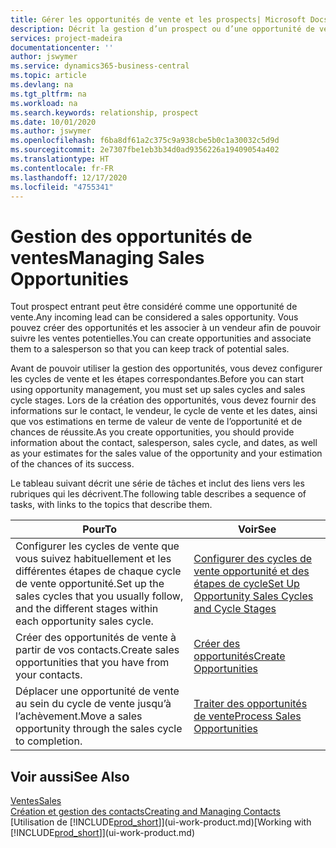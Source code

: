 ```yaml
---
title: Gérer les opportunités de vente et les prospects| Microsoft Docs
description: Décrit la gestion d’un prospect ou d’une opportunité de ventes entrant dans Business Central, et l’association de l’opportunité à un vendeur pour effectuer le suivi des ventes potentielles.
services: project-madeira
documentationcenter: ''
author: jswymer
ms.service: dynamics365-business-central
ms.topic: article
ms.devlang: na
ms.tgt_pltfrm: na
ms.workload: na
ms.search.keywords: relationship, prospect
ms.date: 10/01/2020
ms.author: jswymer
ms.openlocfilehash: f6ba8df61a2c375c9a938cbe5b0c1a30032c5d9d
ms.sourcegitcommit: 2e7307fbe1eb3b34d0ad9356226a19409054a402
ms.translationtype: HT
ms.contentlocale: fr-FR
ms.lasthandoff: 12/17/2020
ms.locfileid: "4755341"
---
```

# <a name="managing-sales-opportunities"></a><span data-ttu-id="9ee5f-103">Gestion des opportunités de ventes</span><span class="sxs-lookup"><span data-stu-id="9ee5f-103">Managing Sales Opportunities</span></span>
<span data-ttu-id="9ee5f-104">Tout prospect entrant peut être considéré comme une opportunité de vente.</span><span class="sxs-lookup"><span data-stu-id="9ee5f-104">Any incoming lead can be considered a sales opportunity.</span></span> <span data-ttu-id="9ee5f-105">Vous pouvez créer des opportunités et les associer à un vendeur afin de pouvoir suivre les ventes potentielles.</span><span class="sxs-lookup"><span data-stu-id="9ee5f-105">You can create opportunities and associate them to a salesperson so that you can keep track of potential sales.</span></span>

<span data-ttu-id="9ee5f-106">Avant de pouvoir utiliser la gestion des opportunités, vous devez configurer les cycles de vente et les étapes correspondantes.</span><span class="sxs-lookup"><span data-stu-id="9ee5f-106">Before you can start using opportunity management, you must set up sales cycles and sales cycle stages.</span></span> <span data-ttu-id="9ee5f-107">Lors de la création des opportunités, vous devez fournir des informations sur le contact, le vendeur, le cycle de vente et les dates, ainsi que vos estimations en terme de valeur de vente de l’opportunité et de chances de réussite.</span><span class="sxs-lookup"><span data-stu-id="9ee5f-107">As you create opportunities, you should provide information about the contact, salesperson, sales cycle, and dates, as well as your estimates for the sales value of the opportunity and your estimation of the chances of its success.</span></span>

<span data-ttu-id="9ee5f-108">Le tableau suivant décrit une série de tâches et inclut des liens vers les rubriques qui les décrivent.</span><span class="sxs-lookup"><span data-stu-id="9ee5f-108">The following table describes a sequence of tasks, with links to the topics that describe them.</span></span>

| <span data-ttu-id="9ee5f-109">Pour</span><span class="sxs-lookup"><span data-stu-id="9ee5f-109">To</span></span> | <span data-ttu-id="9ee5f-110">Voir</span><span class="sxs-lookup"><span data-stu-id="9ee5f-110">See</span></span> |
| --- | --- |
| <span data-ttu-id="9ee5f-111">Configurer les cycles de vente que vous suivez habituellement et les différentes étapes de chaque cycle de vente opportunité.</span><span class="sxs-lookup"><span data-stu-id="9ee5f-111">Set up the sales cycles that you usually follow, and the different stages within each opportunity sales cycle.</span></span> |[<span data-ttu-id="9ee5f-112">Configurer des cycles de vente opportunité et des étapes de cycle</span><span class="sxs-lookup"><span data-stu-id="9ee5f-112">Set Up Opportunity Sales Cycles and Cycle Stages</span></span>](marketing-how-setup-opportunity-sales-cycles-stages.md) |
| <span data-ttu-id="9ee5f-113">Créer des opportunités de vente à partir de vos contacts.</span><span class="sxs-lookup"><span data-stu-id="9ee5f-113">Create sales opportunities that you have from your contacts.</span></span> |[<span data-ttu-id="9ee5f-114">Créer des opportunités</span><span class="sxs-lookup"><span data-stu-id="9ee5f-114">Create Opportunities</span></span>](marketing-how-create-opportunities.md) |
| <span data-ttu-id="9ee5f-115">Déplacer une opportunité de vente au sein du cycle de vente jusqu’à l’achèvement.</span><span class="sxs-lookup"><span data-stu-id="9ee5f-115">Move a sales opportunity through the sales cycle to completion.</span></span> |[<span data-ttu-id="9ee5f-116">Traiter des opportunités de vente</span><span class="sxs-lookup"><span data-stu-id="9ee5f-116">Process Sales Opportunities</span></span>](marketing-processing-sales-opportunities.md) |

## <a name="see-also"></a><span data-ttu-id="9ee5f-117">Voir aussi</span><span class="sxs-lookup"><span data-stu-id="9ee5f-117">See Also</span></span>
[<span data-ttu-id="9ee5f-118">Ventes</span><span class="sxs-lookup"><span data-stu-id="9ee5f-118">Sales</span></span>](sales-manage-sales.md)  
[<span data-ttu-id="9ee5f-119">Création et gestion des contacts</span><span class="sxs-lookup"><span data-stu-id="9ee5f-119">Creating and Managing Contacts</span></span>](marketing-contacts.md)  
<span data-ttu-id="9ee5f-120">[Utilisation de [!INCLUDE[prod_short](includes/prod_short.md)]](ui-work-product.md)</span><span class="sxs-lookup"><span data-stu-id="9ee5f-120">[Working with [!INCLUDE[prod_short](includes/prod_short.md)]](ui-work-product.md)</span></span>
